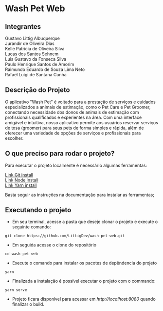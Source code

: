 # Wash Pet Web

## Integrantes
Gustavo Littig Albuquerque \
Jurandir de Oliveira Dias \
Kelle Patricia de Oliveira Silva \
Lucas dos Santos Sehnem \
Luis Gustavo da Fonseca Silva \
Paulo Henrique Santos de Amorim \
Raimundo Eduardo de Souza Lima Neto \
Rafael Luigi de Santana Cunha

## Descrição do Projeto

O  aplicativo  "Wash  Pet"  é  voltado  para  a  prestação  de  serviços  e  cuidados 
especializados a animais de estimação, como o Pet Care e Pet Groomer, conectando 
necessidade  dos  donos  de  animais  de  estimação  com  profissionais  qualificados  e 
experientes na área. Com uma interface amigável e intuitiva, nosso aplicativo permite 
aos usuários reservar serviços de tosa (groomer) para seus pets de forma simples e 
rápida, além de oferecer uma variedade de opções de serviços e profissionais para 
escolher.

## O que preciso para rodar o projeto?

Para executar o projeto localmente é necessário algumas ferramentas:

[Link Git install](https://nodejs.org/en/download) \
[Link Node install](https://nodejs.org/en/download) \
[Link Yarn install](https://classic.yarnpkg.com/lang/en/docs/install/#mac-stable)

Basta seguir as instruções na documentação para instalar as ferramentas;

## Executando o projeto

 - Em seu terminal, acesse a pasta que deseje clonar o projeto e execute o seguinte comando:
```
git clone https://github.com/LittigDev/wash-pet-web.git
```
 - Em seguida acesse o clone do repositório
```
cd wash-pet-web
```
 - Execute o comando para instalar os pacotes de depêndencia do projeto
```
yarn
```
- Finalizada a instalação é possível executar o projeto com o commando:
```
yarn serve
```
- Projeto ficara disponível para acessar em _http://localhost:8080_ quando finalizar o build.

